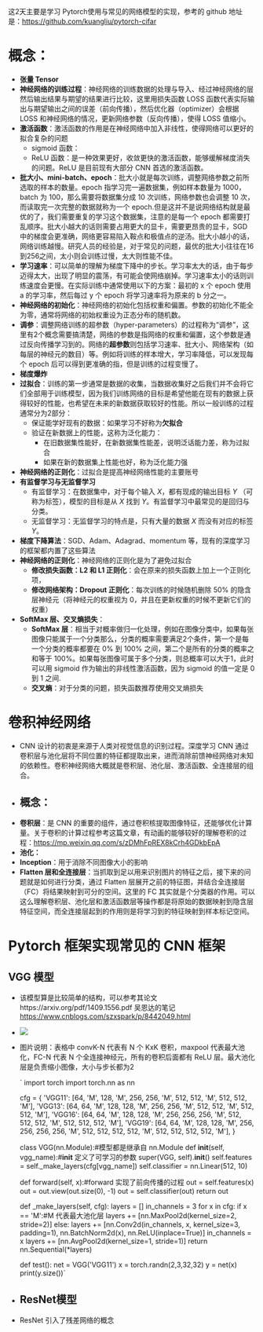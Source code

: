 这2天主要是学习 Pytorch使用与常见的网络模型的实现，参考的 github  地址是：https://github.com/kuangliu/pytorch-cifar

# **概念**： #
- **张量 Tensor**
- **神经网络的训练过程**：神经网络的训练数据的处理与导入、经过神经网络的层然后输出结果与期望的结果进行比较，这里用损失函数 LOSS 函数代表实际输出与期望输出之间的误差（前向传播），然后优化器（optimizer）会根据 LOSS 和神经网络的情况，更新网络参数（反向传播），使得 LOSS 值缩小。
- **激活函数**：激活函数的作用是在神经网络中加入非线性，使得网络可以更好的拟合复杂的问题
	- sigmoid 函数：
	- ReLU 函数：是一种效果更好，收敛更快的激活函数，能够缓解梯度消失的问题。ReLU 是目前现有大部分 CNN 首选的激活函数。
- **批大小、mini-batch、epoch**：批大小就是每次训练，调整网络参数之前所选取的样本的数量。epoch 指学习完一遍数据集，例如样本数量为 1000，batch 为 100，那么需要将数据集分成 10 次训练，网络参数也会调整 10 次，而读取完一次完整的数据就称为一个 epoch.但是这并不是说网络结构就是最优的了，我们需要重复的学习这个数据集，注意的是每一个 epoch 都需要打乱顺序。批大小越大的话则需要占用更大的显卡，需要更昂贵的显卡，SGD 中的梯度会更准确，网络更容易陷入鞍点和极值点的逆汤。批大小越小的话，网络训练越慢。研究人员的经验是，对于常见的问题，最优的批大小往往在16到256之间，太小则会训练过慢，太大则性能不佳。
- **学习速率**：可以简单的理解为梯度下降中的步长。学习率太大的话，由于每步迈得太大，出现了明显的震荡，有可能会使网络崩掉。学习速率太小的话则训练速度会更慢。在实际训练中通常使用以下的方案：最初的 x 个 epoch 使用 a 的学习率，然后每过 y 个 epoch 将学习速率将为原来的 b 分之一。
- **神经网络的初始化**：神经网络的初始化包括权重和偏置。参数的初始化不能全为零，通常将网络的初始权重设为正态分布的随机数。
- **调参**：调整网络训练的超参数（hyper-parameters）的过程称为“调参”，这里有2个概念需要搞清楚，网络的参数是指网络的权重和偏置，这个参数是通过反向传播学习到的。网络的**超参数**则包括学习速率、批大小、网络架构（如每层的神经元的数目）等。例如将训练的样本增大，学习率降低，可以发现每个 epoch 后可以得到更准确的指，但是训练的过程变慢了。
- **梯度爆炸**
- **过拟合**：训练的第一步通常是数据的收集，当数据收集好之后我们并不会将它们全部用于训练模型，因为我们训练网络的目标是希望他能在现有的数据上获得较好的性能，也希望在未来的新数据获取较好的性能。所以一般训练的过程通常分为2部分：
	- 保证能学好现有的数据：如果学习不好称为**欠拟合**
	- 验证在新数据上的性能，这称为泛化能力：
		- 在旧数据集性能好，在新数据集性能差，说明泛话能力差，称为过拟合
		- 如果在新的数据集上性能也好，称为泛化能力强
- **神经网络的正则化**：过拟合是提高神经网络性能的主要账号
- **有监督学习与无监督学习**
	- 有监督学习：在数据集中，对于每个输入 *X*，都有现成的输出目标 *Y* （可称为标签），模型的目标是从 *X* 找到 *Y*。有监督学习中最常见的是回归与分类。
	- 无监督学习：无监督学习的特点是，只有大量的数据 *X* 而没有对应的标签 *Y*。
- **梯度下降算法**：SGD、Adam、Adagrad、momentum 等，现有的深度学习的框架都内置了这些算法
- **神经网络的正则化**：神经网络的正则化是为了避免过拟合
	- **修改损失函数：L2 和 L1 正则化**：会在原来的损失函数上加上一个正则化项，
	- **修改网络架构：Dropout 正则化**：每次训练的时候随机删除 50% 的隐含层神经元（将神经元的权重视为 0，并且在更新权重的时候不更新它们的权重）
- **SoftMax 层、交叉熵损失**：
	- **SoftMax 层**：相当于对概率做归一化处理，例如在图像分类中，如果每张图像只能属于一个分类那么，分类的概率需要满足2个条件，第一个是每一个分类的概率都要在 0% 到 100% 之间，第二个是所有的分类的概率之和等于 100%。如果每张图像可属于多个分类，则总概率可以大于1，此时可以用 sigmoid 作为输出的非线性激活函数，因为 sigmoid 的值一定是 0 到 1 之间.
	- **交叉熵**：对于分类的问题，损失函数推荐使用交叉熵损失

# 卷积神经网络 #
- CNN 设计的初衷是来源于人类对视觉信息的识别过程。深度学习 CNN 通过卷积层与池化层将不同位置的特征都提取出来，进而消除前馈神经网络对未知的依赖性。卷积神经网络大概就是卷积层、池化层、激活函数、全连接层的组合。
- ## 概念： ##
- **卷积层**：是 CNN 的重要的组件，通过卷积核提取图像特征，还能够优化计算量。关于卷积的计算过程参考这篇文章，有动画的能够较好的理解卷积的过程：https://mp.weixin.qq.com/s/zDMhFpREX8kCrh4GDkbEpA  
- **池化：**
- **Inception**：用于消除不同图像大小的影响
- **Flatten 层和全连接层**：当抓取到足以用来识别图片的特征之后，接下来的问题就是如何进行分类，通过 Flatten 层展开之前的特征图，并结合全连接层（FC）将结果映射到可分的空间。这里的 FC 其实就是个分类器的作用。可以这么理解卷积层、池化层和激活函数层等操作都是将原始的数据映射到隐含层特征空间，而全连接层起到的作用则是将学习到的特征映射到样本标记空间。
 # Pytorch 框架实现常见的 CNN 框架 #
 ## VGG 模型 ##
- 该模型算是比较简单的结构，可以参考其论文https://arxiv.org/pdf/1409.1556.pdf 吴恩达的笔记 https://www.cnblogs.com/szxspark/p/8442049.html
- ![](https://i.imgur.com/LI0B5S5.png) 
- 图片说明：表格中 convK-N 代表有 N 个 KxK 卷积，maxpool 代表最大池化，FC-N 代表 N 个全连接神经元，所有的卷积后面都有 ReLU 层。最大池化层是负责缩小图像，大小与步长都为2
    
  ` 
    import torch
    import torch.nn as nn


    cfg = {
    'VGG11': [64, 'M', 128, 'M', 256, 256, 'M', 512, 512, 'M', 512, 512, 'M'],
    'VGG13': [64, 64, 'M', 128, 128, 'M', 256, 256, 'M', 512, 512, 'M', 512, 512, 'M'],
    'VGG16': [64, 64, 'M', 128, 128, 'M', 256, 256, 256, 'M', 512, 512, 512, 'M', 512, 512, 512, 'M'],
    'VGG19': [64, 64, 'M', 128, 128, 'M', 256, 256, 256, 256, 'M', 512, 512, 512, 512, 'M', 512, 512, 512, 512,   'M'],
    }


    class VGG(nn.Module):#模型都是继承自 nn.Module
    def __init__(self, vgg_name):#__init__ 定义了可学习的参数
        super(VGG, self).__init__()
        self.features = self._make_layers(cfg[vgg_name])
        self.classifier = nn.Linear(512, 10)

    def forward(self, x):#forward 实现了前向传播的过程
        out = self.features(x)
        out = out.view(out.size(0), -1)
        out = self.classifier(out)
        return out

    def _make_layers(self, cfg):
        layers = []
        in_channels = 3
        for x in cfg:
            if x == 'M':#M 代表最大池化层
                layers += [nn.MaxPool2d(kernel_size=2, stride=2)]
            else:
                layers += [nn.Conv2d(in_channels, x, kernel_size=3, padding=1),
                           nn.BatchNorm2d(x),
                           nn.ReLU(inplace=True)]
                in_channels = x
        layers += [nn.AvgPool2d(kernel_size=1, stride=1)]
        return nn.Sequential(*layers)

    def test():
    net = VGG('VGG11')
    x = torch.randn(2,3,32,32)
    y = net(x)
    print(y.size())`

- ## ResNet模型 ##
- ResNet 引入了残差网络的概念








